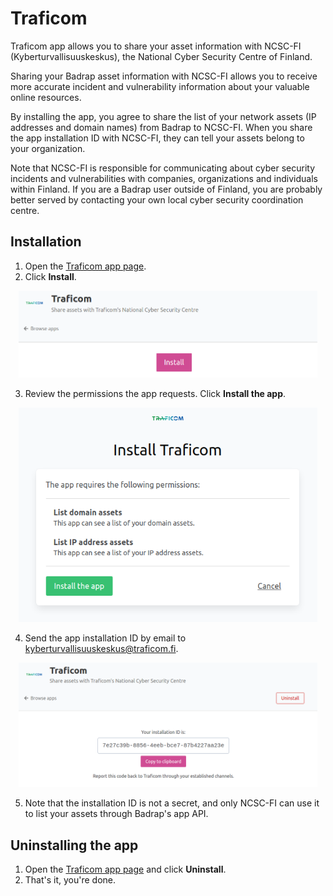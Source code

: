 # Traficom

Traficom app allows you to share your asset information with NCSC-FI (Kyberturvallisuuskeskus), the National Cyber Security Centre of Finland.

Sharing your Badrap asset information with NCSC-FI allows you to receive more accurate incident and vulnerability information about your valuable
online resources.

By installing the app, you agree to share the list of your network assets (IP addresses and domain names) from Badrap to NCSC-FI. When you share the app
installation ID with NCSC-FI, they can tell your assets belong to your organization.

Note that NCSC-FI is responsible for communicating about cyber security incidents and vulnerabilities with companies, organizations and 
individuals within Finland. If you are a Badrap user outside of Finland, you are probably better served by contacting your own local cyber 
security coordination centre.

## Installation

1. Open the [Traficom app page](https://badrap.io/apps/traficom).
2. Click **Install**.

<div style="text-align: center;">
   <img src="./traficom-10-install.png" style="max-width: 95%; width: 480px;" />
</div>

3. Review the permissions the app requests. Click **Install the app**.

<div style="text-align: center;">
   <img src="./traficom-20-perms.png" style="max-width: 95%; width: 480px;" />
</div>

4. Send the app installation ID by email to kyberturvallisuuskeskus@traficom.fi.

<div style="text-align: center;">
   <img src="./traficom-30-id.png" style="max-width: 95%; width: 480px;" />
</div>

5. Note that the installation ID is not a secret, and only NCSC-FI can use it to list your assets through Badrap's app API.

## Uninstalling the app

1. Open the [Traficom app page](https://badrap.io/apps/traficom) and click **Uninstall**.  
2. That's it, you're done.
